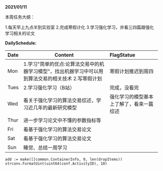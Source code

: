 **2021/01/11**

本周任务大纲：

1.每天早上九点半到实验室                                                                                                                                                                                                                              2.完成寒假计化                                                                                                                                                                                                                                                   3.学习强化学习，并看三四篇跟强化学习相关的论文

**DailySchedule:**

| Date | Content                                                      | FlagStatue                               |
| ---- | ------------------------------------------------------------ | :--------------------------------------- |
| Mon  | 1.学习"简单的优点:论算法交易中的机器学习模型"，找出机器学习中可以用到算法交易的相关技术       2.写寒假计划 | 寒假计划推迟到周四                       |
| Tues | 2.学习强化学习（B站）                                        | 完成，没看完                             |
| Wed  | 看关于强化学习的算法交易综述，学习近几年的最新研究模型       | 强化学习的模型基本上了解了，看来一篇综述 |
| Thur | 进一步学习论文中不懂的参数指标等                             |                                          |
| Fri  | 看基于强化学习的算法交易论文                                 |                                          |
| Sat  | 看基于强化学习的算法交易论文                                 |                                          |
| Sun  | 睡觉、总结一周学习                                           |                                          |



```
add := make([]common.ContainerInfo, 0, len(dropItems))
strconv.FormatUint(uint64(conf.ActivityID), 10)

```

